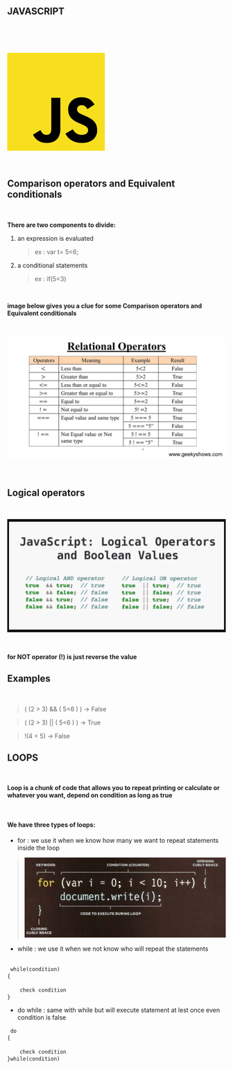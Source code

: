 ## JAVASCRIPT

<br/>
<br/>
<br/>

![img](assesst/downlo.png)

<br/>

## Comparison operators and Equivalent conditionals

<br/>

**There are two components to divide:**

1. an expression is evaluated
   > ex : var t= 5<6;
1. a conditional statements
    > ex : if(5<3)

<br/>

**image below gives you a clue for some Comparison operators and Equivalent conditionals** 

<br/>

![img](assesst/maxresdefault.jpg)

<br/>

## Logical operators


<br/>

![img](assesst/tygg.png)

<br/>

**for NOT operator (!) is just reverse the value**

## Examples

<br/>

> ( (2 > 3) && ( 5<6 ) ) -> False

> ( (2 > 3) || ( 5<6 ) ) -> True

> !(4 < 5) -> False

## LOOPS

<br/>

**Loop is a chunk of code that allows you to repeat printing or calculate or whatever you want, depend on condition as long as true**

<br/>

#### We have three types of loops:

* for : we use it when we know how many we want to repeat statements inside the loop
 > ![img](assesst/rrrrrrwwww.png)

 * while : we use it when we not know who will repeat the statements 
 
 ``` 

  while(condition)
 {

     check condition
 }
 ```

 * do while : same with while but will execute statement at lest once even condition is false
 
 ``` 
  do
 {

     check condition
 }while(condition)
 ```
